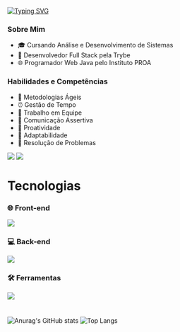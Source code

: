<a href="https://git.io/typing-svg"><img src="https://readme-typing-svg.demolab.com?font=Fira+Code&size=32&pause=1000&color=38B000&random=false&width=900&height=70&separator=%3C&lines=console.WriteLine(%22Meu+nome+%C3%A9+Vitor+Moutim%22);%3Cconsole.log(%22Desenvolvedor+Web+FullStack%22);" alt="Typing SVG" /></a>

### Sobre Mim

- 🎓 Cursando Análise e Desenvolvimento de Sistemas
- 🚀 Desenvolvedor Full Stack pela Trybe
- 🌐 Programador Web Java pelo Instituto PROA

### Habilidades e Competências

- 🔄 Metodologias Ágeis
- ⏰ Gestão de Tempo
- 👥 Trabalho em Equipe
- 💬 Comunicação Assertiva
- 🚀 Proatividade
- 🔄 Adaptabilidade
- 🧩 Resolução de Problemas

<div> 
      <a href="https://www.linkedin.com/in/vitormoutim/" target="_blank"><img src="https://img.shields.io/badge/-LinkedIn-%230077B5?style=for-the-badge&logo=linkedin&logoColor=white" target="_blank"></a>   
      <a href = "mailto:moutimg@gmail.com"><img src="https://img.shields.io/badge/-Gmail-%23333?style=for-the-badge&logo=gmail&logoColor=red" target="_blank"></a>
</div>

# Tecnologias
  
  <div margin-top=-200>
    
  <h3> 🌐 Front-end </h3>
  <a href="https://skillicons.dev">
    <img src="https://skillicons.dev/icons?i=html,css,sass,js,react,vite,angular,bootstrap,jest,typescript" />
  </a>

  <h3> 💻 Back-end </h3>
  <a href="https://skillicons.dev">
    <img src="https://skillicons.dev/icons?i=java,cs,dotnet,js,nodejs,mysql,spring,aws,docker,sequelize,express,nestjs,redis,postgres" />
  </a>

  <h3> 🛠️ Ferramentas </h3>
  <a href="https://skillicons.dev">
    <img src="https://skillicons.dev/icons?i=git,linux,bash,github,githubactions,eclipse,figma,idea,md,postman,powershell,vscode,swagger" />
  </a>
  
  </div>

  #

  ![Anurag's GitHub stats](https://github-readme-stats.vercel.app/api?username=moutim\&rank_icon=github)
  ![Top Langs](https://github-readme-stats.vercel.app/api/top-langs/?username=moutim\&layout=compact)
